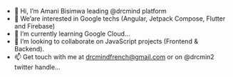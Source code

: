 - 👋 Hi, I’m Amani Bisimwa leading @drcmind platform
- 👀 We’are interested in Google techs (Angular, Jetpack Compose, Flutter and Firebase)
- 🌱 I’m currently learning Google Cloud...
- 💞️ I’m looking to collaborate on JavaScript projects (Frontend & Backend).
- 📫 Get touch with me at drcmindfrench@gmail.com or on @drcmin2 twitter handle...
